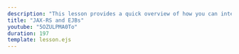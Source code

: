 ```yaml
---
description: "This lesson provides a quick overview of how you can integrate EJBs into your JAX-RS application."
title: "JAX-RS and EJBs"
youtube: "5OZULPMA0To"
duration: 197
template: lesson.ejs
---
```


